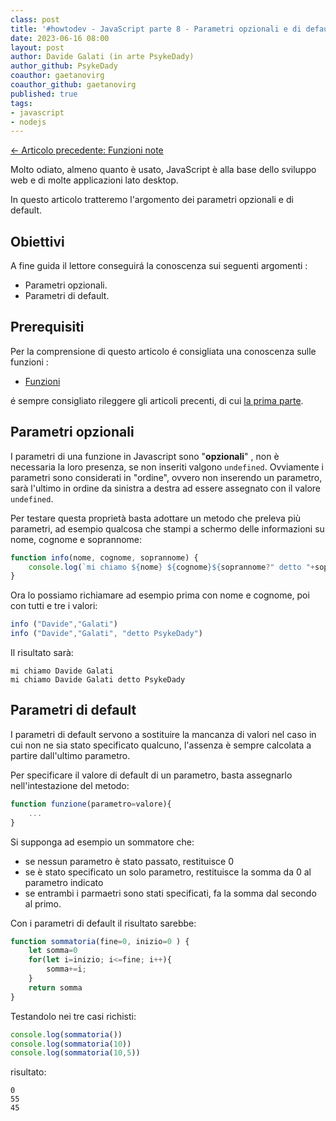 ```yaml
---
class: post
title: '#howtodev - JavaScript parte 8 - Parametri opzionali e di default' 
date: 2023-06-16 08:00
layout: post 
author: Davide Galati (in arte PsykeDady)
author_github: PsykeDady
coauthor: gaetanovirg	
coauthor_github: gaetanovirg
published: true
tags: 
- javascript
- nodejs
---
```


[&larr; Articolo precedente: Funzioni note](https://linuxhub.it/articles/howtodev-javascript-pt7)  

Molto odiato, almeno quanto è usato, JavaScript è alla base dello sviluppo web e di molte applicazioni lato desktop.  

In questo articolo tratteremo l'argomento dei parametri opzionali e di default.

## Obiettivi

A fine guida il lettore conseguirá la conoscenza sui seguenti argomenti :

- Parametri opzionali.
- Parametri di default.

## Prerequisiti

Per la comprensione di questo articolo é consigliata una conoscenza sulle funzioni :

- [Funzioni](https://linuxhub.it/articles/howtodev-javascript-pt5)

é sempre consigliato rileggere gli articoli precenti, di cui [la prima parte](https://linuxhub.it/articles/howtodev-javascript-pt1).

## Parametri opzionali

I parametri di una funzione in Javascript sono "**opzionali**" ,  non è necessaria la loro presenza, se non inseriti valgono `undefined`. Ovviamente i parametri sono considerati in "ordine", ovvero non inserendo un parametro, sarà l'ultimo in ordine da sinistra a destra ad essere assegnato con il valore `undefined`.

Per testare questa proprietà basta adottare un metodo che preleva più parametri, ad esempio qualcosa che stampi a schermo delle informazioni su nome, cognome e soprannome:

```javascript
function info(nome, cognome, soprannome) {
	console.log(`mi chiamo ${nome} ${cognome}${soprannome?" detto "+soprannome:""}`)
}
```

Ora lo possiamo richiamare ad esempio prima con nome e cognome, poi con tutti e tre i valori: 

```javascript
info ("Davide","Galati")
info ("Davide","Galati", "detto PsykeDady")
```

Il risultato sarà:

```plain
mi chiamo Davide Galati
mi chiamo Davide Galati detto PsykeDady
```

## Parametri di default

I parametri di default servono a sostituire la mancanza di valori nel caso in cui non ne sia stato specificato qualcuno,  l'assenza è sempre calcolata a partire dall'ultimo parametro.

Per specificare il valore di default di un parametro, basta assegnarlo nell'intestazione del metodo: 

```javascript
function funzione(parametro=valore){
	...
}
```

Si supponga ad esempio un sommatore che:

- se nessun parametro è stato passato, restituisce 0
- se è stato specificato un solo parametro, restituisce la somma da 0 al parametro indicato
- se entrambi i parmaetri sono stati specificati, fa la somma dal secondo al primo.

Con i parametri di default il risultato sarebbe: 

```javascript
function sommatoria(fine=0, inizio=0 ) {
	let somma=0
	for(let i=inizio; i<=fine; i++){
		somma+=i;
	}
	return somma
}
```

Testandolo nei tre casi richisti:

```javascript
console.log(sommatoria())
console.log(sommatoria(10))
console.log(sommatoria(10,5))
```

risultato:

```plain
0
55
45
```
